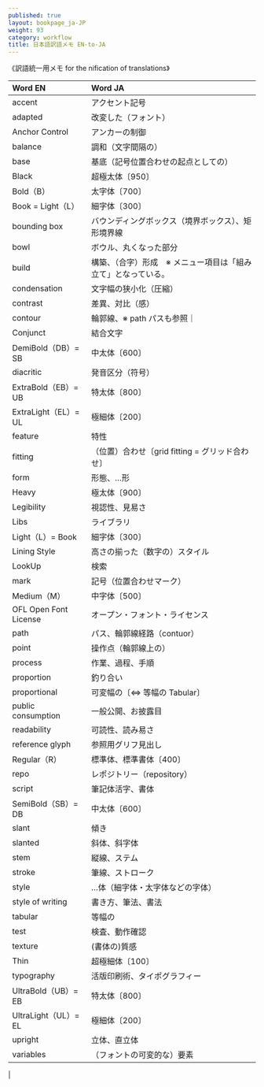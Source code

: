 ```yaml
---
published: true
layout: bookpage_ja-JP
weight: 93
category: workflow
title: 日本語訳語メモ EN-to-JA
---
```


《訳語統一用メモ for the nification of translations》

|Word EN |Word JA |
|:--------------- |:---------------------------------- |
|accent |アクセント記号 |
|adapted |改変した（フォント）|
|Anchor Control |アンカーの制御 |
|balance |調和（文字間隔の）|
|base |基底（記号位置合わせの起点としての）|
|Black |超極太体〔950〕|
|Bold（B） |太字体〔700〕 |
|Book = Light（L）|細字体〔300〕
|bounding box |バウンディングボックス（境界ボックス）、矩形境界線|
|bowl |ボウル、丸くなった部分|
|build |構築、（合字）形成　※ メニュー項目は「組み立て」となっている。 |
|condensation |文字幅の狭小化（圧縮）|
|contrast |差異、対比（感）|
|contour |輪郭線、※ path パスも参照｜
|Conjunct |結合文字|
|DemiBold（DB）= SB |中太体〔600〕 |
|diacritic |発音区分（符号） |
|ExtraBold（EB）= UB|特太体〔800〕
|ExtraLight（EL）= UL |極細体〔200〕|
|feature |特性|
|fitting |（位置）合わせ〔grid fitting = グリッド合わせ〕|
|form |形態、…形|
|Heavy |極太体〔900〕|
|Legibility |視認性、見易さ|
|Libs |ライブラリ |
|Light（L）= Book |細字体〔300〕
|Lining Style |高さの揃った（数字の）スタイル　|
|LookUp |検索 |
|mark |記号（位置合わせマーク） |
|Medium（M） |中字体〔500〕 |
|OFL Open Font License |オープン・フォント・ライセンス| 
|path |パス、輪郭線経路（contuor）|
|point |操作点（輪郭線上の） |
|process |作業、過程、手順|
|proportion |釣り合い|
|proportional |可変幅の〔⇔ 等幅の Tabular〕|
|public consumption |一般公開、お披露目|
|readability |可読性、読み易さ|
|reference glyph |参照用グリフ見出し|
|Regular（R） |標準体、標準書体〔400〕 |
|repo |レポジトリー（repository）|
|script |筆記体活字、書体|
|SemiBold（SB）= DB |中太体〔600〕 |
|slant |傾き|
|slanted |斜体、斜字体|
|stem |縦線、ステム|
|stroke |筆線、ストローク　|
|style |…体（細字体・太字体などの字体）|
|style of writing |書き方、筆法、書法|
|tabular |等幅の|
|test |検査、動作確認|
|texture |(書体の)質感|
|Thin |超極細体〔100〕|
|typography |活版印刷術、タイポグラフィー|
|UltraBold（UB）= EB|特太体〔800〕|
|UltraLight（UL）= EL |極細体〔200〕|
|upright |立体、直立体|
|variables |（フォントの可変的な）要素|
|